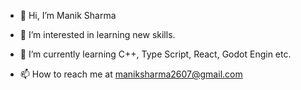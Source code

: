 - 👋 Hi, I’m Manik Sharma
- 👀 I’m interested in learning new skills.
- 🌱 I’m currently learning C++, Type Script, React, Godot Engin etc.

- 📫 How to reach me at maniksharma2607@gmail.com

